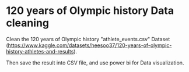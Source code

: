 # 120 years of Olympic history Data cleaning
Clean the 120 years of Olympic history "athlete_events.csv" Dataset (https://www.kaggle.com/datasets/heesoo37/120-years-of-olympic-history-athletes-and-results).

Then save the result into CSV file, and use power bi for Data visualization.
